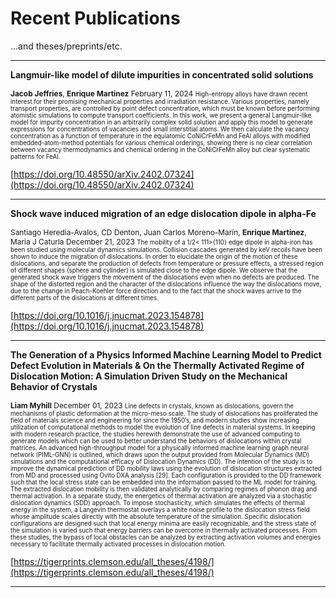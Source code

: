 # Recent Publications

...and theses/preprints/etc.

---
**Langmuir-like model of dilute impurities in concentrated solid solutions**

<span style="font-size:0.85em;">
    <b>Jacob Jeffries</b>, <b>Enrique Martinez</b>
</span>

<span style="font-size:0.85em;padding-bottom:10px">
    February 11, 2024
</span>

<span style="font-size:0.7em;padding-bottom:10px">
    High-entropy alloys have drawn recent interest for their promising mechanical properties and irradiation resistance. Various properties, namely transport properties, are controlled by point defect concentration, which must be known before performing atomistic simulations to compute transport coefficients. In this work, we present a general Langmuir-like model for impurity concentration in an arbitrarily complex solid solution and apply this model to generate expressions for concentrations of vacancies and small interstitial atoms. We then calculate the vacancy concentration as a function of temperature in the equiatomic CoNiCrFeMn and FeAl alloys with modified embedded-atom-method potentials for various chemical orderings, showing there is no clear correlation between vacancy thermodynamics and chemical ordering in the CoNiCrFeMn alloy but clear systematic patterns for FeAl.
</span>

[https://doi.org/10.48550/arXiv.2402.07324](https://doi.org/10.48550/arXiv.2402.07324)

---
**Shock wave induced migration of an edge dislocation dipole in alpha-Fe**

<span style="font-size:0.85em;">
    Santiago Heredia-Avalos, CD Denton, Juan Carlos Moreno-Marín, <b>Enrique Martinez</b>, Maria J Caturla
</span>

<span style="font-size:0.85em;padding-bottom:10px">
    December 21, 2023
</span>

<span style="font-size:0.7em;padding-bottom:10px">
    The mobility of a 1/2< 111>{110} edge dipole in alpha-iron has been studied using molecular dynamics simulations. Collision cascades generated by keV recoils have been shown to induce the migration of dislocations. In order to elucidate the origin of the motion of these dislocations, and separate the production of defects from temperature or pressure effects, a stressed region of different shapes (sphere and cylinder) is simulated close to the edge dipole. We observe that the generated shock wave triggers the movement of the dislocations even when no defects are produced. The shape of the distorted region and the character of the dislocations influence the way the dislocations move, due to the change in Peach-Koehler force direction and to the fact that the shock waves arrive to the different parts of the dislocations at different times.
</span>

[https://doi.org/10.1016/j.jnucmat.2023.154878](https://doi.org/10.1016/j.jnucmat.2023.154878)

---
**The Generation of a Physics Informed Machine Learning Model to Predict Defect Evolution in Materials & On the Thermally Activated Regime of Dislocation Motion: A Simulation Driven Study on the Mechanical Behavior of Crystals**

<span style="font-size:0.85em;">
    <b>Liam Myhill</b>
</span>

<span style="font-size:0.85em;padding-bottom:10px">
    December 01, 2023
</span>

<span style="font-size:0.7em;padding-bottom:10px">
    Line defects in crystals, known as dislocations, govern the mechanisms of plastic deformation at the micro-meso scale. The study of dislocations has proliferated the field of materials science and engineering for since the 1950’s, and modern studies show increasing utilization of computational methods to model the evolution of line defects in material systems. In keeping with modern research practice, the studies herewith demonstrate the use of advanced computing to generate models which can be used to better understand the behaviors of dislocations within crystal matrices. An advanced high-throughput model for a physically informed machine learning graph neural network (PIML-GNN) is outlined, which draws upon the output provided from Molecular Dynamics (MD) simulations and the computational efficacy of Dislocation Dynamics (DD). The intention of the study is to improve the dynamical prediction of DD mobility laws using the evolution of dislocation structures extracted from MD and processed using Ovito DXA analysis [29]. Each configuration is provided to the DD framework such that the local stress state can be embedded into the information passed to the ML model for training. The extracted dislocation mobility is then validated analytically by comparing regimes of phonon drag and thermal activation. In a separate study, the energetics of thermal activation are analyzed via a stochastic dislocation dynamics (SDD) approach. To impose stochasticity, which simulates the effects of thermal energy in the system, a Langevin thermostat overlays a white noise profile to the dislocation stress field whose amplitude scales directly with the absolute temperature of the simulation. Specific dislocation configurations are designed such that local energy minima are easily recognizable, and the stress state of the simulation is varied such that energy barriers can be overcome in thermally activated processes. From these studies, the bypass of local obstacles can be analyzed by extracting activation volumes and energies necessary to facilitate thermally activated processes in dislocation motion.
</span>

[https://tigerprints.clemson.edu/all_theses/4198/](https://tigerprints.clemson.edu/all_theses/4198/)

---